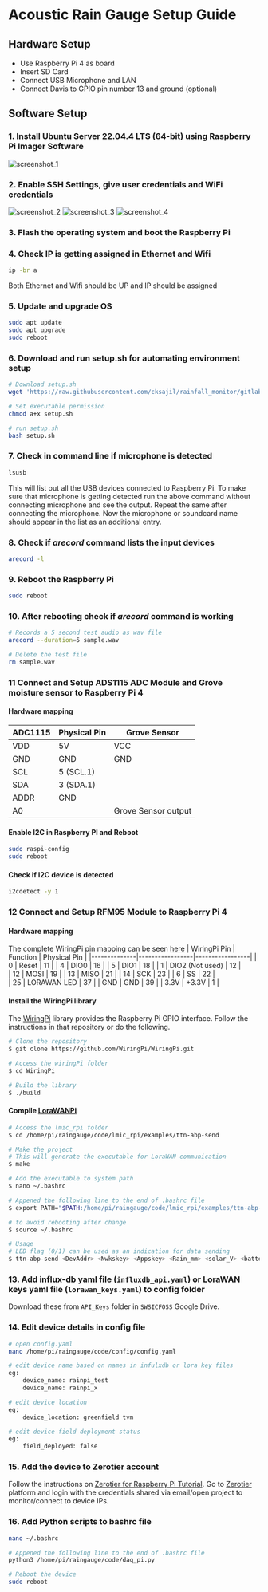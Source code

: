 # Acoustic Rain Gauge Setup Guide

## Hardware Setup
- Use Raspberry Pi 4 as board 
- Insert SD Card
- Connect USB Microphone and LAN
- Connect Davis to GPIO pin number 13 and ground (optional)

## Software Setup
### 1. Install Ubuntu Server 22.04.4 LTS (64-bit) using **Raspberry Pi Imager** Software
![screenshot_1](../images/screenshot_1.png)

### 2. Enable SSH Settings, give user credentials and WiFi credentials
![screenshot_2](../images/screenshot_2.png)
![screenshot_3](../images/screenshot_3.png)
![screenshot_4](../images/screenshot_4.png)

### 3. Flash the operating system and boot the Raspberry Pi

### 4. Check IP is getting assigned in Ethernet and Wifi

```bash
ip -br a
```
Both Ethernet and Wifi should be UP and IP should be assigned

### 5. Update and upgrade OS

```bash
sudo apt update
sudo apt upgrade
sudo reboot
```

### 6. Download and run setup.sh for automating environment setup

```bash
# Download setup.sh
wget 'https://raw.githubusercontent.com/cksajil/rainfall_monitor/gitlab/setup.sh'

# Set executable permission
chmod a+x setup.sh

# run setup.sh
bash setup.sh
```

### 7. Check in command line if microphone is detected
```bash
lsusb
```
This will list out all the USB devices connected to Raspberry Pi. To make sure that microphone is getting detected run the above command without connecting microphone and see the output. Repeat the same after connecting the microphone. Now the microphone or soundcard name should appear in the list as an additional entry.

### 8. Check if $arecord$ command lists the input devices
```bash
arecord -l
```

### 9. Reboot the Raspberry Pi
```bash
sudo reboot
```

### 10. After rebooting check if $arecord$ command is working
```bash
# Records a 5 second test audio as wav file
arecord --duration=5 sample.wav

# Delete the test file
rm sample.wav
```
### 11 Connect and Setup ADS1115 ADC Module and Grove moisture sensor to Raspberry Pi 4
#### Hardware mapping 

| ADC1115 | Physical Pin                 | Grove Sensor        |
|---------|------------------------------|---------------------|
| VDD     | 5V                           | VCC                 |
| GND     | GND                          | GND                 |
| SCL     | 5 (SCL.1)                    |                     |    
| SDA     | 3 (SDA.1)                    |                     |
| ADDR    | GND                          |                     |    
| A0      |                              | Grove Sensor output |

####  Enable I2C in Raspberry PI and Reboot
```bash
sudo raspi-config
sudo reboot
```
####  Check if I2C device is detected
```bash
i2cdetect -y 1
```
### 12 Connect and Setup RFM95 Module to Raspberry Pi 4
#### Hardware mapping 

The complete WiringPi pin mapping can be seen [here](https://raw.githubusercontent.com/cksajil/rainfall_monitor/deployment/lmic_rpi/raspberry_pi_wiring_gpio_pins.png) 
| WiringPi Pin | Function        | Physical Pin    |
|--------------|-----------------|-----------------|
| 0            | Reset           | 11              |
| 4            | DIO0            | 16              |
| 5            | DIO1            | 18              |
| 1            | DIO2 (Not used) | 12              |      
| 12           | MOSI            | 19              |
| 13           | MISO            | 21              |
| 14           | SCK             | 23              |
| 6            | SS              | 22              |     
| 25           | LORAWAN LED     | 37              |
| GND          | GND             | 39              |
| 3.3V         | +3.3V           | 1               |

#### Install the WiringPi library 

The [WiringPi](https://github.com/WiringPi/WiringPi) library provides the Raspberry Pi GPIO interface. Follow the instructions in that repository or do the following.

```bash
# Clone the repository 
$ git clone https://github.com/WiringPi/WiringPi.git 

# Access the wiringPi folder 
$ cd WiringPi 

# Build the library
$ ./build 
```

#### Compile [LoraWANPi](https://github.com/lucasmaziero/lmic-rpi-fox.git) 

```bash
# Access the lmic_rpi folder 
$ cd /home/pi/raingauge/code/lmic_rpi/examples/ttn-abp-send 

# Make the project 
# This will generate the executable for LoraWAN communication
$ make 

# Add the executable to system path
$ nano ~/.bashrc

# Appened the following line to the end of .bashrc file 
$ export PATH="$PATH:/home/pi/raingauge/code/lmic_rpi/examples/ttn-abp-send"

# to avoid rebooting after change
$ source ~/.bashrc

# Usage
# LED flag (0/1) can be used as an indication for data sending
$ ttn-abp-send <DevAddr> <Nwkskey> <Appskey> <Rain_mm> <solar_V> <battery_V> <solar_I> <battery_I> <LED_FLAG>
```

### 13. Add influx-db yaml file (`influxdb_api.yaml`) or LoraWAN keys yaml file (`lorawan_keys.yaml`) to config folder
Download these from `API_Keys` folder in `SWSICFOSS`  Google Drive. 

### 14. Edit device details in config file
```bash
# open config.yaml
nano /home/pi/raingauge/code/config/config.yaml

# edit device name based on names in infulxdb or lora key files
eg: 
    device_name: rainpi_test
    device_name: rainpi_x

# edit device location
eg: 
    device_location: greenfield tvm 

# edit device field deployment status
eg:
    field_deployed: false
```
### 15. Add the device to Zerotier account

Follow the instructions on [Zerotier for Raspberry Pi Tutorial](https://pimylifeup.com/raspberry-pi-zerotier/). Go to  [Zerotier](https://my.zerotier.com/) platform and login with the credentials shared via email/open project to monitor/connect to device IPs.

### 16. Add Python scripts to bashrc file  

```bash
nano ~/.bashrc

# Appened the following line to the end of .bashrc file 
python3 /home/pi/raingauge/code/daq_pi.py

# Reboot the device
sudo reboot
```



